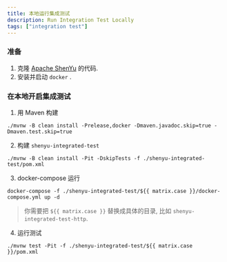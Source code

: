 ```yaml
---
title: 本地运行集成测试
description: Run Integration Test Locally
tags: ["integration test"]
---
```


### 准备

1. 克隆 [Apache ShenYu](https://github.com/apache/shenyu) 的代码.
2. 安装并启动 `docker` .

### 在本地开启集成测试

1. 用 Maven 构建

```shell
./mvnw -B clean install -Prelease,docker -Dmaven.javadoc.skip=true -Dmaven.test.skip=true
```

2. 构建 `shenyu-integrated-test`

```shell
./mvnw -B clean install -Pit -DskipTests -f ./shenyu-integrated-test/pom.xml
```

3. docker-compose 运行

```shell
docker-compose -f ./shenyu-integrated-test/${{ matrix.case }}/docker-compose.yml up -d
```

> 你需要把 `${{ matrix.case }}` 替换成具体的目录, 比如 `shenyu-integrated-test-http`.

4. 运行测试

```shell
./mvnw test -Pit -f ./shenyu-integrated-test/${{ matrix.case }}/pom.xml
```
